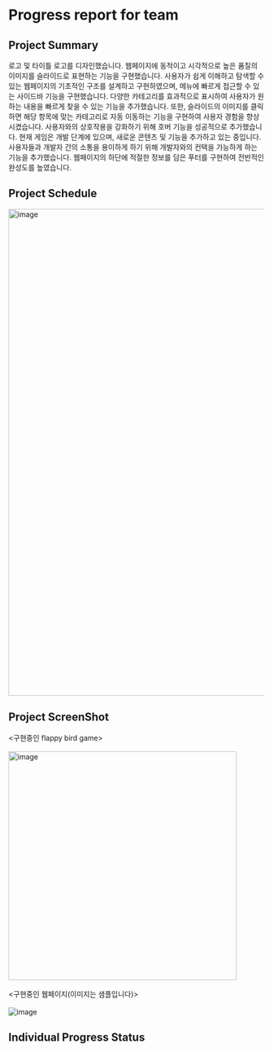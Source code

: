 # Progress report for team

## Project Summary
로고 및 타이틀 로고를 디자인했습니다. 웹페이지에 동적이고 시각적으로 높은 품질의 이미지를 슬라이드로 표현하는 기능을 구현했습니다. 사용자가 쉽게 이해하고 탐색할 수 있는 웹페이지의 기초적인 구조를 설계하고 구현하였으며, 메뉴에 빠르게 접근할 수 있는 사이드바 기능을 구현했습니다. 다양한 카테고리를 효과적으로 표시하여 사용자가 원하는 내용을 빠르게 찾을 수 있는 기능을 추가했습니다. 또한, 슬라이드의 이미지를 클릭하면 해당 항목에 맞는 카테고리로 자동 이동하는 기능을 구현하여 사용자 경험을 향상시켰습니다. 사용자와의 상호작용을 강화하기 위해 호버 기능을 성공적으로 추가했습니다.  현재 게임은 개발 단계에 있으며, 새로운 콘텐츠 및 기능을 추가하고 있는 중입니다. 사용자들과 개발자 간의 소통을 용이하게 하기 위해 개발자와의 컨택을 가능하게 하는 기능을 추가했습니다. 웹페이지의 하단에 적절한 정보를 담은 푸터를 구현하여 전반적인 완성도를 높였습니다. 

## Project Schedule
<img width="956" alt="image" src="https://github.com/HyuckJoon0415/Web-Blog-Game/assets/145082589/514c26a9-6eca-4f3a-9fb2-3300bffbeb36">

## Project ScreenShot
<구현중인 flappy bird game></br>  
<img width="449" alt="image" src="https://github.com/HyuckJoon0415/Web-Blog-Game/assets/145082589/3500ce79-d0ac-4824-8c9b-d63375aadb8a"></br>  
<구현중인 웹페이지(이미지는 샘플입니다)></br>  
![image](https://github.com/HyuckJoon0415/Web-Blog-Game/assets/145082589/d72aa1ba-7caf-4472-bd12-6d7cbb5c3d54)



## Individual Progress Status

